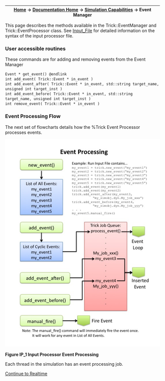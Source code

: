 | [Home](/trick) → [Documentation Home](../Documentation-Home) → [Simulation Capabilities](Simulation-Capabilities) → Event Manager |
|------------------------------------------------------------------|

This page describes the methods available in the Trick::EventManager and Trick::EventProcessor class.
See [Input_File](/trick/documentation/running_a_simulation/Input-File) for detailed information on the syntax of the input processor file.

### User accessible routines

These commands are for adding and removing events from the Event Manager

```
Event * get_event() @endlink
int add_event( Trick::Event * in_event )
int add_event_after( Trick::Event * in_event, std::string target_name, unsigned int target_inst )
int add_event_before( Trick::Event * in_event, std::string target_name, unsigned int target_inst )
int remove_event( Trick::Event * in_event )
```

### Event Processing Flow

The next set of flowcharts details how the %Trick Event Processor processes events.

![Event_Processing](images/event_processing.jpg)

<b>Figure IP_1 Input Processor Event Processing</b>

Each thread in the simulation has an event processing job.

[Continue to Realtime](Realtime)
